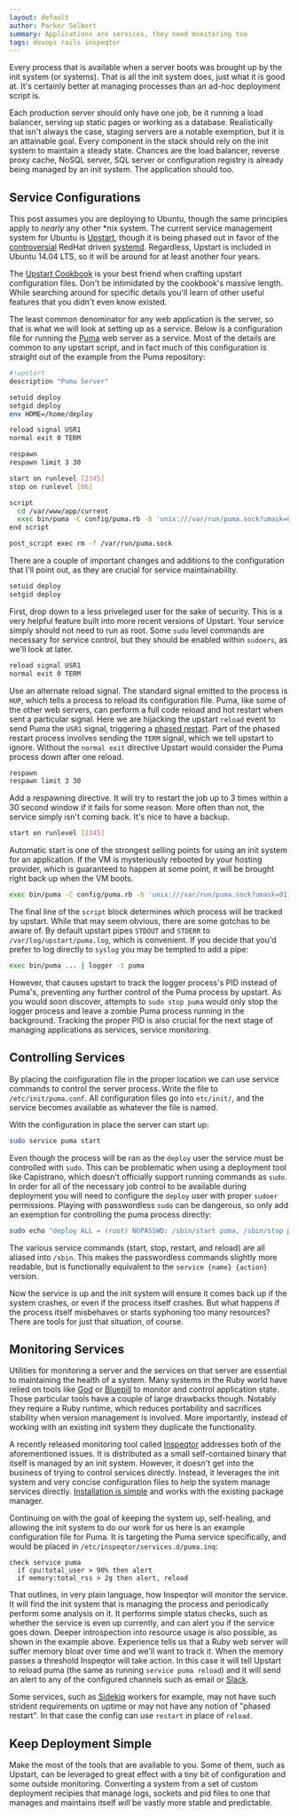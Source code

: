 ```yaml
---
layout: default
author: Parker Selbert
summary: Applications are services, they need monitoring too
tags: devops rails inspeqtor
---
```


Every process that is available when a server boots was brought up by the init
system (or systems). That is all the init system does, just what it is good at.
It's certainly better at managing processes than an ad-hoc deployment script is.

Each production server should only have one job, be it running a load balancer,
serving up static pages or working as a database. Realistically that isn't
always the case, staging servers are a notable exemption, but it is an
attainable goal. Every component in the stack should rely on the init system to
maintain a steady state. Chances are the load balancer, reverse proxy cache,
NoSQL server, SQL server or configuration registry is already being managed by
an init system.  The application should too.

## Service Configurations

This post assumes you are deploying to Ubuntu, though the same principles apply
to *nearly* any other \*nix system. The current service management system for
Ubuntu is [Upstart][upstart], though it is being phased out in favor of the
[controversial][boycott] RedHat driven [systemd][systemd]. Regardless, Upstart
is included in Ubuntu 14.04 LTS, so it will be around for at least another four
years.

The [Upstart Cookbook][cookbook] is your best friend when crafting upstart
configuration files. Don't be intimidated by the cookbook's massive length.
While searching around for specific details you'll learn of other useful
features that you didn't even know existed.

The least common denominator for any web application is the server, so that is
what we will look at setting up as a service. Below is a configuration file for
running the [Puma][puma] web server as a service. Most of the details are common
to any upstart script, and in fact much of this configuration is straight out of
the example from the Puma repository:

```sh
#!upstart
description "Puma Server"

setuid deploy
setgid deploy
env HOME=/home/deploy

reload signal USR1
normal exit 0 TERM

respawn
respawn limit 3 30

start on runlevel [2345]
stop on runlevel [06]

script
  cd /var/www/app/current
  exec bin/puma -C config/puma.rb -b 'unix:///var/run/puma.sock?umask=0111'
end script

post_script exec rm -f /var/run/puma.sock
```

There are a couple of important changes and additions to the configuration that
I'll point out, as they are crucial for service maintainability.

```sh
setuid deploy
setgid deploy
```

First, drop down to a less priveleged user for the sake of security. This is a
very helpful feature built into more recent versions of Upstart. Your service
simply should not need to run as root. Some `sudo` level commands are necessary
for service control, but they should be enabled within `sudoers`, as we'll look
at later.

```sh
reload signal USR1
normal exit 0 TERM
```

Use an alternate reload signal. The standard signal emitted to the process is
`HUP`, which tells a process to reload its configuration file. Puma, like some
of the other web servers, can perform a full code reload and hot restart when
sent a particular signal. Here we are hijacking the upstart `reload` event to
send Puma the `USR1` signal, triggering a [phased restart][phased-restart]. Part
of the phased restart process involves sending the `TERM` signal, which we tell
upstart to ignore. Without the `normal exit` directive Upstart would consider
the Puma process down after one reload.

```sh
respawn
respawn limit 3 30
```

Add a respawning directive. It will try to restart the job up to 3 times within
a 30 second window if it fails for some reason. More often than not, the service
simply isn't coming back. It's nice to have a backup.

```sh
start on runlevel [2345]
```

Automatic start is one of the strongest selling points for using an init system
for an application. If the VM is mysteriously rebooted by your hosting provider,
which is guaranteed to happen at some point, it will be brought right back up
when the VM boots.

```sh
exec bin/puma -C config/puma.rb -b 'unix:///var/run/puma.sock?umask=0111'
```

The final line of the `script` block determines which process will be tracked by
upstart. While that may seem obvious, there are some gotchas to be aware of. By
default upstart pipes `STDOUT` and `STDERR` to `/var/log/upstart/puma.log`,
which is convenient. If you decide that you'd prefer to log directly to `syslog`
you may be tempted to add a pipe:

```sh
exec bin/puma ... | logger -t puma
```

However, that causes upstart to track the logger process's PID instead of
Puma's, preventing any further control of the Puma process by upstart. As you
would soon discover, attempts to `sudo stop puma` would only stop the logger
process and leave a zombie Puma process running in the background. Tracking the
proper PID is also crucial for the next stage of managing applications as
services, service monitoring.

## Controlling Services

By placing the configuration file in the proper location we can use service
commands to control the server process. Write the file to `/etc/init/puma.conf`.
All configuration files go into `etc/init/`, and the service becomes available
as whatever the file is named.

With the configuration in place the server can start up:

```sh
sudo service puma start
```

Even though the process will be ran as the `deploy` user the service must be
controlled with `sudo`. This can be problematic when using a deployment tool
like Capistrano, which doesn't officially support running commands as `sudo`. In
order for all of the necessary job control to be available during deployment you
will need to configure the `deploy` user with proper `sudoer` permissions.
Playing with passwordless `sudo` can be dangerous, so only add an exemption for
controlling the puma process directly:

```bash
sudo echo "deploy ALL = (root) NOPASSWD: /sbin/start puma, /sbin/stop puma, /sbin/restart puma, /sbin/reload puma" >> /etc/sudoers
```

The various service commands (start, stop, restart, and reload) are all aliased
into `/sbin`. This makes the passwordless commands slightly more readable, but
is functionally equivalent to the `service {name} {action}` version.

Now the service is up and the init system will ensure it comes back up if the
system crashes, or even if the process itself crashes. But what happens if the
process itself misbehaves or starts syphoning too many resources? There are
tools for just that situation, of course.

## Monitoring Services

Utilities for monitoring a server and the services on that server are essential
to maintaining the health of a system.  Many systems in the Ruby world have
relied on tools like [God][god] or [Bluepill][bluepill] to monitor and control
application state. Those particular tools have a couple of large drawbacks
though. Notably they require a Ruby runtime, which reduces portability and
sacrifices stability when version management is involved. More importantly,
instead of working with an existing init system they duplicate the
functionality.

A recently released monitoring tool called [Inspeqtor][inspeqtor] addresses both
of the aforementioned issues. It is distributed as a small self-contained binary
that itself is managed by an init system. However, it doesn't get into the
business of trying to control services directly. Instead, it leverages the init
system and very concise configuration files to help the system manage services
directly. [Installation is simple][inspeqtor-install] and works with the
existing package manager.

Continuing on with the goal of keeping the system up, self-healing, and allowing
the init system to do our work for us here is an example configuration file for
Puma. It is targeting the Puma service specifically, and would be placed in
`/etc/inspeqtor/services.d/puma.inq`:

```
check service puma
  if cpu:total_user > 90% then alert
  if memory:total_rss > 2g then alert, reload
```

That outlines, in very plain language, how Inspeqtor will monitor the service.
It will find the init system that is managing the process and periodically
perform some analysis on it. It performs simple status checks, such as whether
the service is even up currently, and can alert you if the service goes down.
Deeper introspection into resource usage is also possible, as shown in the
example above. Experience tells us that a Ruby web server will suffer memory
bloat over time and we'll want to track it. When the memory passes a threshold
Inspeqtor will take action. In this case it will tell Upstart to reload puma
(the same as running `service puma reload`) and it will send an alert to any of
the configured channels such as email or [Slack][slack].

Some services, such as [Sidekiq][sidekiq] workers for example, may not have such
strident requirements on uptime or may not have any notion of "phased restart".
In that case the config can use `restart` in place of `reload`.

## Keep Deployment Simple

Make the most of the tools that are available to you. Some of them, such as
Upstart, can be leveraged to great effect with a tiny bit of configuration and
some outside monitoring. Converting a system from a set of custom deployment
recipies that manage logs, sockets and pid files to one that manages and
maintains itself *will* be vastly more stable and predictable.

[upstart]: http://upstart.ubuntu.com/
[systemd]: http://freedesktop.org/wiki/Software/systemd/
[boycott]: http://boycottsystemd.org/
[cookbook]: http://upstart.ubuntu.com/cookbook/
[puma]: https://github.com/puma/puma
[phased-restart]: https://github.com/puma/puma/blob/master/DEPLOYMENT.md#restarting
[bluepill]: https://github.com/bluepill-rb/bluepill
[god]: http://godrb.com/
[inspeqtor]: http://contribsys.com/inspeqtor
[inspeqtor-install]: https://github.com/mperham/inspeqtor/wiki/Installation
[slack]: https://slack.com/
[sidekiq]: http://contribsys.com/sidekiq
